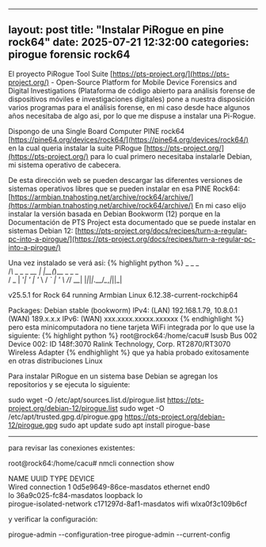 
---
layout: post
title:  "Instalar PiRogue en pine rock64"
date:   2025-07-21 12:32:00
categories: pirogue forensic rock64
---

El proyecto PiRogue Tool Suite [https://pts-project.org/](https://pts-project.org/) - Open-Source Platform for Mobile Device Forensics and Digital Investigations (Plataforma de código abierto para análisis forense de dispositivos móviles e investigaciones digitales) pone a nuestra disposición varios programas para el análisis forense, en mi caso desde hace algunos años necesitaba de algo asi, por lo que me dispuse a instalar una Pi-Rogue.

Dispongo de una Single Board Computer PINE rock64 [https://pine64.org/devices/rock64/](https://pine64.org/devices/rock64/) en la cual queria instalar la suite PiRogue [https://pts-project.org/](https://pts-project.org/) para lo cual primero necesitaba instalarle Debian, mi sistema operativo de cabecera.

De esta dirección web se pueden descargar las diferentes versiones de sistemas operativos libres que se pueden instalar en esa PINE Rock64:
[https://armbian.tnahosting.net/archive/rock64/archive/](https://armbian.tnahosting.net/archive/rock64/archive/) En mi caso elijo instalar la versión basada en Debian Bookworm (12) porque en la Documentación de PTS Project esta documentado que se puede instalar en sistemas Debian 12:
[https://pts-project.org/docs/recipes/turn-a-regular-pc-into-a-pirogue/](https://pts-project.org/docs/recipes/turn-a-regular-pc-into-a-pirogue/)

Una vez instalado se verá asi:
{% highlight python %}
    _             _    _           
   /_\  _ _ _ __ | |__(_)__ _ _ _  
  / _ \| '_| '  \| '_ \ / _` | ' \ 
 /_/ \_\_| |_|_|_|_.__/_\__,_|_||_|
                                   
 v25.5.1 for Rock 64 running Armbian Linux 6.12.38-current-rockchip64

 Packages:     Debian stable (bookworm)
 IPv4:         (LAN) 192.168.1.79, 10.8.0.1 (WAN) 189.x.x.x
 IPv6:         (WAN) xxx.xxxx.xxxxx.xxxxxx
{% endhighlight %}
pero esta minicomputadora no tiene tarjeta WiFi integrada por lo que use la siguiente:
{% highlight python %}
root@rock64:/home/cacu# lsusb
Bus 002 Device 002: ID 148f:3070 Ralink Technology, Corp. RT2870/RT3070 Wireless Adapter
{% endhighlight %}
que ya habia probado exitosamente en otras distribuciones Linux

Para instalar PiRogue en un sistema base Debian se agregan los repositorios y se ejecuta lo siguiente:

sudo wget -O /etc/apt/sources.list.d/pirogue.list https://pts-project.org/debian-12/pirogue.list
sudo wget -O /etc/apt/trusted.gpg.d/pirogue.gpg   https://pts-project.org/debian-12/pirogue.gpg
sudo apt update
sudo apt install pirogue-base

---

para revisar las conexiones existentes:

root@rock64:/home/cacu# nmcli connection show

NAME                      UUID                    TYPE      DEVICE          
Wired connection 1        0d5e9649-86ce-masdatos  ethernet  end0            
lo                        36a9c025-fc84-masdatos  loopback  lo              
pirogue-isolated-network  c171297d-8af1-masdatos  wifi      wlxa0f3c109b6cf 

y verificar la configuración:

pirogue-admin --configuration-tree
pirogue-admin --current-config
